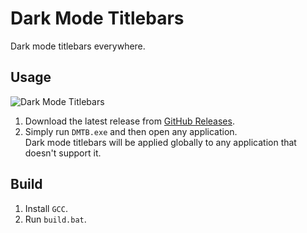 # Dark Mode Titlebars

Dark mode titlebars everywhere.

## Usage

![Dark Mode Titlebars](https://cdn.discordapp.com/attachments/809195707151679547/1054762384629170176/image.png)

1. Download the latest release from [GitHub Releases](https://github.com/Aetopia/Dark-Mode-Titlebars/releases/latest).
2. Simply run `DMTB.exe` and then open any application.  
    Dark mode titlebars will be applied globally to any application that doesn't support it.

## Build

1. Install `GCC`.
2. Run `build.bat`.

